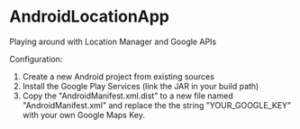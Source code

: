 AndroidLocationApp
==================

Playing around with Location Manager and Google APIs

Configuration:

1. Create a new Android project from existing sources
2. Install the Google Play Services (link the JAR in your build path)
3. Copy the "AndroidManifest.xml.dist" to a new file named "AndroidManifest.xml" and replace the the string "YOUR_GOOGLE_KEY" with your own Google Maps Key.

